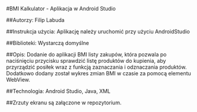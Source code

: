 #BMI Kalkulator - Aplikacja w Android Studio

##Autorzy: Filip Labuda

##Instrukcja użycia: Aplikację należy uruchomić przy użyciu AndroidStudio

##Biblioteki: Wystarczą domyślne

##Opis: Dodanie do aplikacji BMI listy zakupów, która pozwala po naciśnięciu przycisku sprawdzić listę produktów do kupienia, aby przyrządzić posiłek wraz z funkcją zaznaczania i odznaczania produktów. Dodatkowo dodany został wykres zmian BMI w czasie za pomocą elementu WebView.

##Technologia: Android Studio, Java, XML

##Zrzuty ekranu są załączone w repozytorium.
